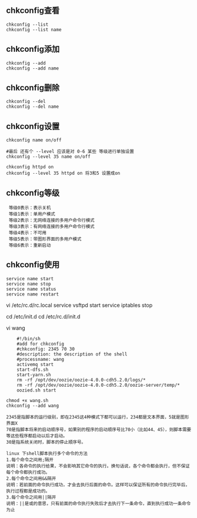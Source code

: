 <!--
author: wngn123
head: head.png
date: 2016-09-03
title: CentOS6 chkconfig开机启动
tags: centos centos6 linux
category: Centos
status: publish
summary: CentOS6 chkconfig开机启动 chkconfig --list chkconfig --list name
-->

## chkconfig查看
```
chkconfig --list
chkconfig --list name
```
## chkconfig添加
```
chkconfig --add
chkconfig --add name
```

## chkconfig删除
```
chkconfig --del
chkconfig --del name
```

## chkconfig设置
```
chkconfig name on/off

#最后 还有个 --level 应该是对 0-6 某些 等级进行单独设置
chkconfig --level 35 name on/off

chkconfig httpd on
chkconfig --level 35 httpd on 将3和5 设置成on
```

## chkconfig等级
```
 等级0表示：表示关机
 等级1表示：单用户模式
 等级2表示：无网络连接的多用户命令行模式
 等级3表示：有网络连接的多用户命令行模式
 等级4表示：不可用
 等级5表示：带图形界面的多用户模式
 等级6表示：重新启动
```

## chkconfig使用
```
service name start
service name stop
service name status
service name restart
```

vi /etc/rc.d/rc.local
    service vsftpd start
    service iptables stop

cd /etc/init.d
cd /etc/rc.d/init.d

vi wang
```
    #!/bin/sh
    #add for chkconfig
    #chkconfig: 2345 70 30
    #description: the description of the shell
    #processname: wang
    activemq start
    start-dfs.sh
    start-yarn.sh
    rm -rf /opt/dev/oozie/oozie-4.0.0-cdh5.2.0/logs/*
    rm -rf /opt/dev/oozie/oozie-4.0.0-cdh5.2.0/oozie-server/temp/*
    oozied.sh start
```
```
chmod +x wang.sh
chkconfig --add wang

2345是指脚本的运行级别，即在2345这4种模式下都可以运行，234都是文本界面，5就是图形界面X
70是指脚本将来的启动顺序号，如果别的程序的启动顺序号比70小（比如44、45），则脚本需要等这些程序都启动以后才启动。
30是指系统关闭时，脚本的停止顺序号。
```

```
linux 下shell脚本执行多个命令的方法 
1.每个命令之间用;隔开
说明：各命令的执行给果，不会影响其它命令的执行。换句话说，各个命令都会执行，但不保证每个命令都执行成功。
2.每个命令之间用&&隔开
说明：若前面的命令执行成功，才会去执行后面的命令。这样可以保证所有的命令执行完毕后，执行过程都是成功的。
3.每个命令之间用||隔开
说明：||是或的意思，只有前面的命令执行失败后才去执行下一条命令，直到执行成功一条命令为止
```


 


 




